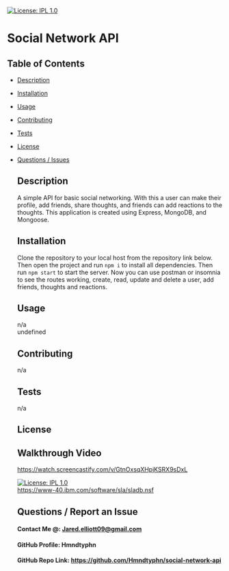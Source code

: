 [![License: IPL 1.0](https://img.shields.io/badge/License-IPL%201.0-blue.svg)](https://opensource.org/licenses/IPL-1.0)
  # Social Network API
## Table of Contents 
* [Description](#Description)  <br>
* [Installation](#Installation)<br>
* [Usage](#Usage)<br>
* [Contributing](#Contributing)<br>
* [Tests](#Tests)<br>
* [License](#License)<br>
* [Questions / Issues](#Questions)<br>
  ## Description
  A simple API for basic social networking. With this a user can make their profile, add friends, share thoughts, and friends can add reactions to the thoughts. This application is created using Express, MongoDB, and Mongoose. 
  ## Installation
  Clone the repository to your local host from the repository link below. Then open the project and run `npm i` to install all dependencies. Then run `npm start` to start the server. Now you can use postman or insomnia to see the routes working, create, read, update and delete a user, add friends, thoughts and reactions. 
  ## Usage
  n/a<br>
  undefined
  ## Contributing
  n/a <br>
  
  
  ## Tests
  n/a
  
  ## License

  ## Walkthrough Video 
  https://watch.screencastify.com/v/GtnOxsqXHpjKSRX9sDxL
  
  [![License: IPL 1.0](https://img.shields.io/badge/License-IPL%201.0-blue.svg)](https://opensource.org/licenses/IPL-1.0)
  <br>
  https://www-40.ibm.com/software/sla/sladb.nsf 
  ## Questions / Report an Issue
  #### Contact Me @: Jared.elliott09@gmail.com<br>
  #### GitHub Profile: Hmndtyphn
  #### GitHub Repo Link: https://github.com/Hmndtyphn/social-network-api

  
